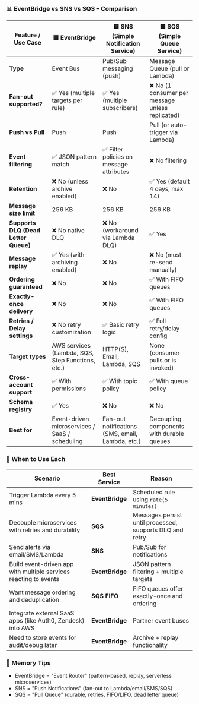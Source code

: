 ### 📊 EventBridge vs SNS vs SQS – Comparison
| Feature / Use Case                   | 🟦 EventBridge                                   | 🟨 SNS (Simple Notification Service)             | 🟩 SQS (Simple Queue Service)                   |
| ------------------------------------ | ------------------------------------------------ | ------------------------------------------------ | ----------------------------------------------- |
| **Type**                             | Event Bus                                        | Pub/Sub messaging (push)                         | Message Queue (pull or Lambda)                  |
| **Fan-out supported?**               | ✅ Yes (multiple targets per rule)                | ✅ Yes (multiple subscribers)                     | ❌ No (1 consumer per message unless replicated) |
| **Push vs Pull**                     | Push                                             | Push                                             | Pull (or auto-trigger via Lambda)               |
| **Event filtering**                  | ✅ JSON pattern match                             | ✅ Filter policies on message attributes          | ❌ No filtering                                  |
| **Retention**                        | ❌ No (unless archive enabled)                    | ❌ No                                             | ✅ Yes (default 4 days, max 14)                  |
| **Message size limit**               | 256 KB                                           | 256 KB                                           | 256 KB                                          |
| **Supports DLQ (Dead Letter Queue)** | ❌ No native DLQ                                  | ❌ No (workaround via Lambda DLQ)                 | ✅ Yes                                           |
| **Message replay**                   | ✅ Yes (with archiving enabled)                   | ❌ No                                             | ❌ No (must re-send manually)                    |
| **Ordering guaranteed**              | ❌ No                                             | ❌ No                                             | ✅ With FIFO queues                              |
| **Exactly-once delivery**            | ❌ No                                             | ❌ No                                             | ✅ With FIFO queues                              |
| **Retries / Delay settings**         | ❌ No retry customization                         | ✅ Basic retry logic                              | ✅ Full retry/delay config                       |
| **Target types**                     | AWS services (Lambda, SQS, Step Functions, etc.) | HTTP(S), Email, Lambda, SQS                      | None (consumer pulls or is invoked)             |
| **Cross-account support**            | ✅ With permissions                               | ✅ With topic policy                              | ✅ With queue policy                             |
| **Schema registry**                  | ✅ Yes                                            | ❌ No                                             | ❌ No                                            |
| **Best for**                         | Event-driven microservices / SaaS / scheduling   | Fan-out notifications (SMS, email, Lambda, etc.) | Decoupling components with durable queues       |


### 🔑 When to Use Each
| Scenario                                                         | Best Service    | Reason                                                   |
| ---------------------------------------------------------------- | --------------- | -------------------------------------------------------- |
| Trigger Lambda every 5 mins                                      | **EventBridge** | Scheduled rule using `rate(5 minutes)`                   |
| Decouple microservices with retries and durability               | **SQS**         | Messages persist until processed, supports DLQ and retry |
| Send alerts via email/SMS/Lambda                                 | **SNS**         | Pub/Sub for notifications                                |
| Build event-driven app with multiple services reacting to events | **EventBridge** | JSON pattern filtering + multiple targets                |
| Want message ordering and deduplication                          | **SQS FIFO**    | FIFO queues offer exactly-once and ordering              |
| Integrate external SaaS apps (like Auth0, Zendesk) into AWS      | **EventBridge** | Partner event buses                                      |
| Need to store events for audit/debug later                       | **EventBridge** | Archive + replay functionality                           |


### 📌 Memory Tips
- EventBridge = "Event Router" (pattern-based, replay, serverless microservices)
- SNS = "Push Notifications" (fan-out to Lambda/email/SMS/SQS)
- SQS = "Pull Queue" (durable, retries, FIFO/LIFO, dead letter queue)

